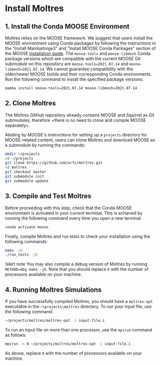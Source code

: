 # Install Moltres

## 1. Install the Conda MOOSE Environment

Moltres relies on the MOOSE framework. We suggest that users install the MOOSE environment using
Conda packages by following the instructions in the "Install Mambaforge3" and "Install MOOSE Conda
Packages" section of the MOOSE
[installation guide](https://mooseframework.inl.gov/getting_started/installation/conda.html). The
`moose-tools` and `moose-libmesh` Conda package versions which are compatible with the current
MOOSE Git submodule on this repository are `moose-tools=2021.07.14` and `moose-libmesh=2021.07.14`.
We cannot guarantee compatibility with the older/newer MOOSE builds and their corresponding Conda
environments. Run the following command to install the specified package versions:

```bash
mamba install moose-tools=2021.07.14 moose-libmesh=2021.07.14
```

## 2. Clone Moltres

The Moltres GitHub repository already contains MOOSE and Squirrel as Git submodules, therefore
+there is no need to clone and compile MOOSE separately+. 

Abiding by MOOSE's instructions for setting up a `projects` directory for MOOSE-related content,
users can clone Moltres and download MOOSE as a submodule by running the commands:

```bash
mkdir ~/projects
cd ~/projects
git clone https://github.com/arfc/moltres.git
cd moltres
git checkout master
git submodule init
git submodule update
```

## 3. Compile and Test Moltres

Before proceeding with this step, check that the Conda MOOSE environment is activated in your
current terminal. This is achieved by running the following command every time you open a new
terminal:

```bash
conda activate moose
```

Finally, compile Moltres and run tests to check your installation using the following commands:

```bash
make -j8
./run_tests -j8
```

!alert note
You may also compile a debug version of Moltres by running `METHOD=dbg make
-j8`. Note that you should replace `8` with the number of processors available
on your machine.

## 4. Running Moltres Simulations

If you have successfully compiled Moltres, you should have a `moltres-opt` executable in the
`~\projects\moltres` directory. To run your input file, use the following command:

```bash
~/projects/moltres/moltres-opt -i input-file.i
```

To run an input file on more than one processor, use the `mpirun` command as follows:

```bash
mpirun -n 8 ~/projects/moltres/moltres-opt -i input-file.i
```

As above, replace `8` with the number of processors available on your machine.
